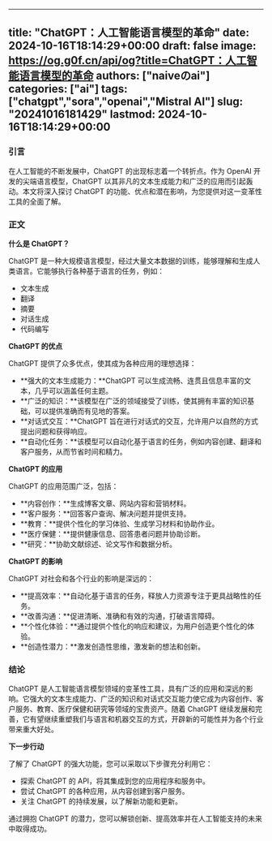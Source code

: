 
---
title: "ChatGPT：人工智能语言模型的革命"
date: 2024-10-16T18:14:29+00:00
draft: false
image: https://og.g0f.cn/api/og?title=ChatGPT：人工智能语言模型的革命
authors: ["naiveのai"]
categories: ["ai"]
tags: ["chatgpt","sora","openai","Mistral AI"]
slug: "20241016181429"
lastmod: 2024-10-16T18:14:29+00:00
---
### 引言

在人工智能的不断发展中，ChatGPT 的出现标志着一个转折点。作为 OpenAI 开发的尖端语言模型，ChatGPT 以其非凡的文本生成能力和广泛的应用而引起轰动。本文将深入探讨 ChatGPT 的功能、优点和潜在影响，为您提供对这一变革性工具的全面了解。

### 正文

**什么是 ChatGPT？**

ChatGPT 是一种大规模语言模型，经过大量文本数据的训练，能够理解和生成人类语言。它能够执行各种基于语言的任务，例如：

* 文本生成
* 翻译
* 摘要
* 对话生成
* 代码编写

**ChatGPT 的优点**

ChatGPT 提供了众多优点，使其成为各种应用的理想选择：

* **强大的文本生成能力：**ChatGPT 可以生成流畅、连贯且信息丰富的文本，几乎可以涵盖任何主题。
* **广泛的知识：**该模型在广泛的领域接受了训练，使其拥有丰富的知识基础，可以提供准确而有见地的答案。
* **对话式交互：**ChatGPT 旨在进行对话式的交互，允许用户以自然的方式提出问题和获得响应。
* **自动化任务：**该模型可以自动化基于语言的任务，例如内容创建、翻译和客户服务，从而节省时间和精力。

**ChatGPT 的应用**

ChatGPT 的应用范围广泛，包括：

* **内容创作：**生成博客文章、网站内容和营销材料。
* **客户服务：**回答客户查询、解决问题并提供支持。
* **教育：**提供个性化的学习体验、生成学习材料和协助作业。
* **医疗保健：**提供健康信息、回答患者问题并协助诊断。
* **研究：**协助文献综述、论文写作和数据分析。

**ChatGPT 的影响**

ChatGPT 对社会和各个行业的影响是深远的：

* **提高效率：**自动化基于语言的任务，释放人力资源专注于更具战略性的任务。
* **改善沟通：**促进清晰、准确和有效的沟通，打破语言障碍。
* **个性化体验：**通过提供个性化的响应和建议，为用户创造更个性化的体验。
* **创造性潜力：**激发创造性思维，激发新的想法和创新。

### 结论

ChatGPT 是人工智能语言模型领域的变革性工具，具有广泛的应用和深远的影响。它强大的文本生成能力、广泛的知识和对话式交互能力使它成为内容创作、客户服务、教育、医疗保健和研究等领域的宝贵资产。随着 ChatGPT 继续发展和完善，它有望继续重塑我们与语言和机器交互的方式，开辟新的可能性并为各个行业带来重大好处。

**下一步行动**

了解了 ChatGPT 的强大功能，您可以采取以下步骤充分利用它：

* 探索 ChatGPT 的 API，将其集成到您的应用程序和服务中。
* 尝试 ChatGPT 的各种应用，从内容创建到客户服务。
* 关注 ChatGPT 的持续发展，以了解新功能和更新。

通过拥抱 ChatGPT 的潜力，您可以解锁创新、提高效率并在人工智能支持的未来中取得成功。